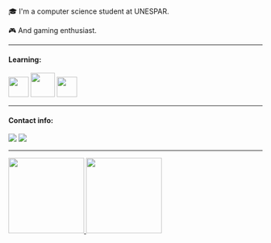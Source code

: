:mortar_board: I'm a computer science student at UNESPAR.

:video_game: And gaming enthusiast.

---
#### Learning:

<img loading="lazy" src="https://cdn.jsdelivr.net/gh/devicons/devicon/icons/java/java-original.svg" width="40" height="40"/> <img loading="lazy" src="https://cdn.jsdelivr.net/gh/devicons/devicon/icons/mysql/mysql-original-wordmark.svg" width="48" height="48"/> <img loading="lazy" src="https://cdn.jsdelivr.net/gh/devicons/devicon/icons/html5/html5-original-wordmark.svg" width="40" height="40"/>

---

#### Contact info:

<div>
<a href = "mailto:samuel20018@gmail.com"><img loading="lazy" src="https://img.shields.io/badge/samuel20018@gmail.com-d14836?style=for-the-badge&logo=gmail&logoColor=white" target="_blank"></a>
<a href="https://www.linkedin.com/in/samuel-salvador" target="_blank"><img loading="lazy" src="https://img.shields.io/badge/-samuel--salvador-%230077B5?style=for-the-badge&logo=linkedin&logoColor=white" target="_blank"></a>   
</div>

---

<div>
<a href="https://github.com/Samuel-Salvador">
<img loading="lazy" height="150em" src="https://github-readme-stats.vercel.app/api/top-langs/?username=Samuel-Salvador&layout=compact&langs_count=7&theme=dracula"/>
<img loading="lazy" height="150em" src="https://github-readme-stats.vercel.app/api?username=Samuel-Salvador&show_icons=true&theme=dracula&include_all_commits=true&count_private=true"/>
</div>
